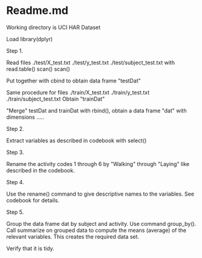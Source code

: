 # Readme.md

Working directory is UCI HAR Dataset

Load library(dplyr)

Step 1.

Read files ./test/X_test.txt
           ./test/y_test.txt
	   ./test/subject_test.txt
with
	   read.table()
	   scan()
	   scan()

Put together with cbind to obtain data frame "testDat"

Same procedure for files
	   ./train/X_test.txt
           ./train/y_test.txt
	   ./train/subject_test.txt
Obtain "trainDat"

"Merge" testDat and trainDat with rbind(), obtain a data frame "dat"
with dimensions .....

Step 2.

Extract variables as described in codebook with select()

Step 3.

Rename the activity codes 1 through 6 by "Walking" through "Laying" like
described in the codebook.

Step 4.

Use the rename() command to give descriptive names to the variables. See
codebook for details.

Step 5.

Group the data frame dat by subject and activity. Use command group_by().
Call summarize on grouped data to compute the means (average) of the
relevant variables. This creates the required data set.

Verify that it is tidy.


